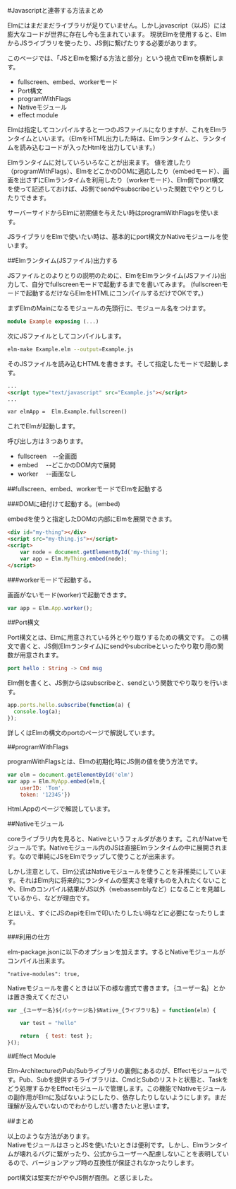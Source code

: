 #Javascriptと連帯する方法まとめ

Elmにはまだまだライブラリが足りていません。しかしjavascript（以JS）には膨大なコードが世界に存在し今も生まれています。
現状Elmを使用すると、ElmからJSライブラリを使ったり、JS側に繋げたりする必要があります。

このページでは、「JSとElmを繋げる方法と部分」という視点でElmを横断します。

* fullscreen、embed、workerモード
* Port構文
* programWithFlags
* Nativeモジュール
* effect module

Elmは指定してコンパイルすると一つのJSファイルになりますが、これをElmランタイムといいます。（ElmをHTML出力した時は、Elmランタイムと、ランタイムを読み込むコードが入ったHtmlを出力しています。）

Elmランタイムに対していろいろなことが出来ます。
値を渡したり（programWithFlags）、ElmをどこかのDOMに適応したり（embedモード）、画面を出さずにElmランタイムを利用したり（workerモード）、Elm側でport構文を使って記述しておけば、JS側でsendやsubscribeといった関数でやりとりしたりできます。

サーバーサイドからElmに初期値を与えたい時はprogramWithFlagsを使います。

JSライブラリをElmで使いたい時は、基本的にport構文かNativeモジュールを使います。

##Elmランタイム(JSファイル)出力する

JSファイルとのよりとりの説明のために、ElmをElmランタイム(JSファイル)出力して、自分でfullscreenモードで起動するまでを書いてみます。
(fullscreenモードで起動するだけならElmをHTMLにコンパイルするだけでOKです。）


まずElmのMainになるモジュールの先頭行に、モジュール名をつけます。

```elm
module Example exposing (...)
```

次にJSファイルとしてコンパイルします。

```bash
elm-make Example.elm --output=Example.js
```

そのJSファイルを読み込むHTMLを書きます。そして指定したモードで起動します。

```html
...
<script type="text/javascript" src="Example.js"></script>
...

var elmApp =  Elm.Example.fullscreen()

```

これでElmが起動します。

呼び出し方は３つあります。
* fullscreen　--全画面
* embed　     --どこかのDOM内で展開
* worker　    --画面なし

##fullscreen、embed、workerモードでElmを起動する

###DOMに紐付けて起動する。(embed)

embedを使うと指定したDOMの内部にElmを展開できます。

```html
<div id="my-thing"></div>
<script src="my-thing.js"></script>
<script>
    var node = document.getElementById('my-thing');
    var app = Elm.MyThing.embed(node);
</script>
```

###workerモードで起動する。

画面がないモード(worker)で起動できます。

```js
var app = Elm.App.worker();
```

##Port構文

Port構文とは、Elmに用意されている外とやり取りするための構文です。
この構文で書くと、JS側(Elmランタイム)にsendやsubcribeといったやり取り用の関数が用意されます。


```elm
port hello : String -> Cmd msg
```

Elm側を書くと、JS側からはsubscribeと、sendという関数でやり取りを行います。

```js
app.ports.hello.subscribe(function(a) {
  console.log(a);
});

```

詳しくはElmの構文のportのページで解説しています。

##programWithFlags

programWithFlagsとは、Elmの初期化時にJS側の値を使う方法です。

```js
var elm = document.getElementById('elm')
var app = Elm.MyApp.embed(elm,{
    userID: 'Tom',
    token: '12345'})
```

Html.Appのページで解説しています。

##Nativeモジュール

coreライブラリ内を見ると、Nativeというフォルダがあります。これがNatveモジュールです。Nativeモジュール内のJSは直接Elmランタイムの中に展開されます。なので単純にJSをElmでラップして使うことが出来ます。

しかし注意として、Elm公式はNativeモジュールを使うことを非推奨にしています。それはElm内に将来的にランタイムの堅実さを壊すものを入れたくないことや、Elmのコンパイル結果がJS以外（webassemblyなど）になることを見越しているから、などが理由です。

とはいえ、すぐにJSのapiをElmで叩いたりしたい時などに必要になったりします。

###利用の仕方

elm-package.jsonに以下のオプションを加えます。するとNativeモジュールがコンパイル出来ます。

```
"native-modules": true,
```

Nativeモジュールを書くときは以下の様な書式で書きます。｛ユーザー名｝とかは置き換えてください

```js
var _{ユーザー名}${パッケージ名}$Native_{ライブラリ名} = function(elm) {

    var test = "hello"

    return  { test: test };
}();
```

##Effect Module

Elm-ArchitectureのPub/Subライブラリの裏側にあるのが、Effectモジュールです。Pub、Subを提供するライブラリは、CmdとSubのリストと状態と、Taskをどう処理するかをEffectモジュールで管理します。この機能でNativeモジュールの副作用がElmに及ばないようにしたり、依存したりしないようにします。まだ理解が及んでいないのでわかりしだい書きたいと思います。

##まとめ

以上のような方法があります。  
NativeモジュールはさっとJSを使いたいときは便利です。しかし、Elmランタイムが壊れるバグに繋がったり、公式からユーザーへ配慮しないことを表明しているので、バージョンアップ時の互換性が保証されなかったりします。

port構文は堅実だがややJS側が面倒。と感じました。
